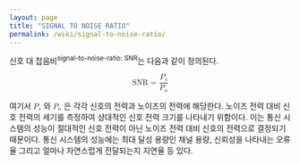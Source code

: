 ```yaml
---
layout: page
title: "SIGNAL TO NOISE RATIO"
permalink: /wiki/signal-to-noise-ratio/
---
```


신호 대 잡음비<sup>signal-to-noise-ratio: SNR</sup>는 다음과 같이 정의된다.

<math xmlns="http://www.w3.org/1998/Math/MathML" display="block">
 <semantics>
  <mrow>
   <mi mathvariant="italic">SNR</mi>
   <mo stretchy="false">=</mo>
   <mfrac>
    <msub>
     <mi>P</mi>
     <mi>s</mi>
    </msub>
    <msub>
     <mi>P</mi>
     <mi>n</mi>
    </msub>
   </mfrac>
  </mrow>
  <annotation encoding="StarMath 5.0">SNR = { P_s } over { P_n }</annotation>
 </semantics>
</math>

여기서 <math><semantics><msub><mi>P</mi><mi>s</mi></msub></semantics></math> 와 <math><semantics><msub><mi>P</mi><mi>n</mi></msub></semantics></math> 은 각각 신호의 전력과 노이즈의 전력에 해당한다. 노이즈 전력 대비 신호 전력의 세기를 측정하여 상대적인 신호 전력 크기를 나타내기 위함이다. 이는 통신 시스템의 성능이 절대적인 신호 전력이 아닌 노이즈 전력 대비 신호의 전력으로 결정되기 때문이다. 통신 시스템의 성능에는 최대 달성 용량인 채널 용량, 신뢰성을 나타내는 오류율 그리고 얼마나 자연스럽게 전달되는지 지연율 등 있다.
